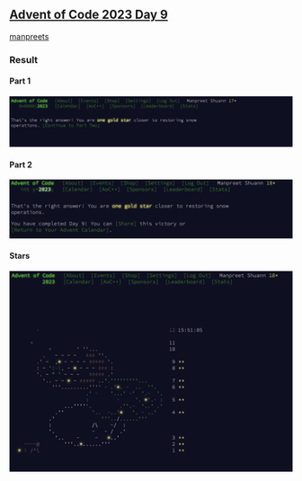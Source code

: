 ## [Advent of Code 2023 Day 9](https://adventofcode.com/2023/day/9)

[manpreets](https://github.com/ManpreetShuann)

### Result

#### Part 1

![Part1](part1.png)

#### Part 2

![Part2](part2.png)

#### Stars

![Stars](stars.png)
